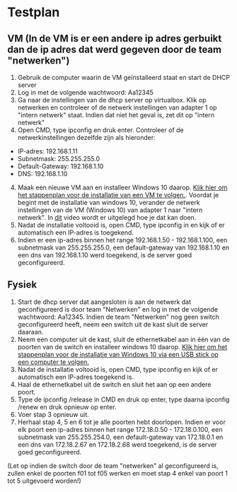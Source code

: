 # Testplan
## VM (In de VM is er een andere ip adres gerbuikt dan de ip adres dat werd gegeven door de team "netwerken")
1. Gebruik de computer waarin de VM geïnstalleerd staat en start de DHCP server
2. Log in met de volgende wachtwoord: Aa12345
3. Ga naar de instellingen van de dhcp server op virtualbox. Klik op netwerken en controleer of de netwerk instellingen van adapter 1 op "intern netwerk" staat. Indien dat niet het geval is, zet dit op "intern netwerk"
4. Open CMD, type ipconfig en druk enter. Controleer of de netwerkinstellingen dezelfde zijn als hieronder:
- IP-adres: 192.168.1.11
- Subnetmask: 255.255.255.0
- Default-Gateway: 192.168.1.10
- DNS: 192.168.1.10
4. Maak een nieuwe VM aan en installeer Windows 10 daarop. [Klik hier om het stappenplan voor de installatie van een VM te volgen.](https://www.extremetech.com/computing/198427-how-to-install-windows-10-in-a-virtual-machine). Voordat je begint met de installatie van windows 10, verander de netwerk instellingen van de VM (Windows 10) van adapter 1 naar "intern netwerk". In [dit](https://www.youtube.com/watch?v=nsbxw_jx1wQ) video wordt er uitgelegd hoe je dat kan doen.
5. Nadat de installatie voltooid is, open CMD, type ipconfig in en kijk of er automatisch een IP-adres is toegekend.
6. Indien er een ip-adres binnen het range 192.168.1.50 - 192.168.1.100, een subnetmask van 255.255.255.0, een default-gateway van 192.168.1.10 en een dns van 192.168.1.10 werd toegekend, is de server goed geconfigureerd.

## Fysiek
1. Start de dhcp server dat aangesloten is aan de netwerk dat geconfigureerd is door team "Netwerken" en log in met de volgende wachtwoord: Aa12345. Indien de team "Netwerken" nog geen switch geconfigureerd heeft, neem een switch uit de kast sluit de server daaraan.
2. Neem een computer uit de kast, sluit de ethernetkabel aan in één van de poorten van de switch en installeer windows 10 daarop. [Klik hier om het stappenplan voor de installatie van Windows 10 via een USB stick op een computer te volgen.](https://www.youtube.com/watch?v=SKbR6XT7fcA)
3. Nadat de installatie voltooid is, open CMD, type ipconfig en kijk of er automatisch een IP-adres toegekend is.
4. Haal de ethernetkabel uit de switch en sluit het aan op een andere poort.
5. Type de ipconfig /release in CMD en druk op enter, type daarna ipconfig /renew en druk opnieuw op enter.
6. Voer stap 3 opnieuw uit.
5. Herhaal stap 4, 5 en 6 tot je alle poorten hebt doorlopen. Indien er voor elk poort een ip-adres binnen het range 172.18.0.50 - 172.18.0.100, een subnetmask van 255.255.254.0, een default-gateway van 172.18.0.1 en een dns van 172.18.2.67 en 172.18.2.68 werd toegekend, is de server goed geconfigureerd.

(Let op indien de switch door de team "netwerken" al geconfigureerd is, zullen enkel de poorten f01 tot f05 werken en moet stap 4 enkel van poort 1 tot 5 uitgevoerd worden!)
